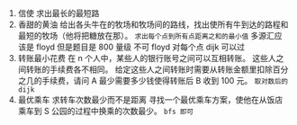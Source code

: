 1. 信使
   求出最长的最短路
2. 香甜的黄油
   给出各头牛在的牧场和牧场间的路线，找出使所有牛到达的路程和最短的牧场（他将把糖放在那）。
   `求出每个点到所有点距离之和的最小值`
   多源汇应该是 floyd 但是题目是 800 量级 不可 floyd
   对每个点 dijk 可以过
3. 转账最小花费
   在 n 个人中，某些人的银行账号之间可以互相转账。
   这些人之间转账的手续费各不相同。
   给定这些人之间转账时需要从转账金额里扣除百分之几的手续费，请问 A 最少需要多少钱使得转账后 B 收到 100 元。
   `取对数后的 dijk`
4. 最优乘车
   求转车次数最少而不是距离
   寻找一个最优乘车方案，使他在从饭店乘车到 S 公园的过程中换乘的次数最少。
   `bfs 即可`
